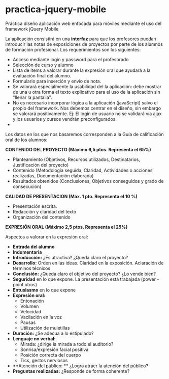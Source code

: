 # practica-jquery-mobile
Práctica diseño aplicación web enfocada para móviles mediante el uso del framework jQuery Mobile

La aplicación consistirá en una **interfaz** para que los profesores puedan introducir las notas de exposiciones de proyectos por parte de los alumnos de formación profesional. 
Los requerimientos son los siguientes:
- Acceso mediante login y password para el profesorado
- Selección de curso y alumno
- Lista de items a valorar durante la expresión oral que ayudará a la evaluación final del alumno.
- Formulario para inserción y envío de nota.
- Se valorará especialmente la usabilidad del la aplicación: debe mostrar de una u otra forma el texto explicativo para el uso de la aplicación sin "llenar la pantalla".
- No es necesario incorporar lógica a la aplicación (javaScript) salvo el propio del framework. Nos debemos centrar en el diseño, sin embargo se valorará positivamente. Ej: El login de usuario no se validará vía ajax y los usuarios y cursos vendrán preconfigurados.
-

Los datos en los que nos  basaremos corresponden a la Guía de calificación oral de los alumnos:

**CONTENIDO DEL PROYECTO     (Máximo 6,5 ptos.   Representa el 65%)**
- Planteamiento (Objetivos, Recursos utilizados, Destinatarios, Justificación del proyecto)
- Contenido (Metodología seguida, Claridad, Actividades o acciones realizadas, Documentación elaborada) 
- Resultados obtenidos (Conclusiones, Objetivos conseguidos y grado de consecución)

**CALIDAD DE PRESENTACION (Máx. 1 pto.  Representa el 10 %)**
- Presentación escrita. 
- Redacción y claridad del texto
- Organización del contenido

**EXPRESIÓN ORAL  (Máximo 2,5 ptos.  Representa el 25%)**

Aspectos a valorar en la expresión oral:
- **Entrada del alumno**
- **Indumentaria**
- **Introducción:** ¿Es atractiva? ¿Queda claro el proyecto?
- **Desarrollo:** Orden en las ideas. Claridad en la exposición. Aclaración de términos técnicos
- **Conclusión:** ¿Queda claro el objetivo del proyecto? ¿Lo vende bien?
- **Seguridad** en lo que expone. La presentación está trabajada (power -point otros)
- **Entusiasmo** en lo que expone
- **Expresión oral:**
    - Entonación
    - Volumen
    - Velocidad
    - Vacilación en la voz
    - Pausas
    - Utilización de muletillas
- **Duración:** ¿Se adecua a lo estipulado?
- **Lenguaje no verbal:**
    - Mirada: ¿dirige la mirada a todo el auditorio?
    - Sonrisa/expresión facial positiva
    - Posición correcta del  cuerpo
    - Tics, gestos nerviosos
- **Atención del público: ** ¿Logra atraer la atención del público?
- **Preguntas realizadas:** ¿Responde de forma coherente?
